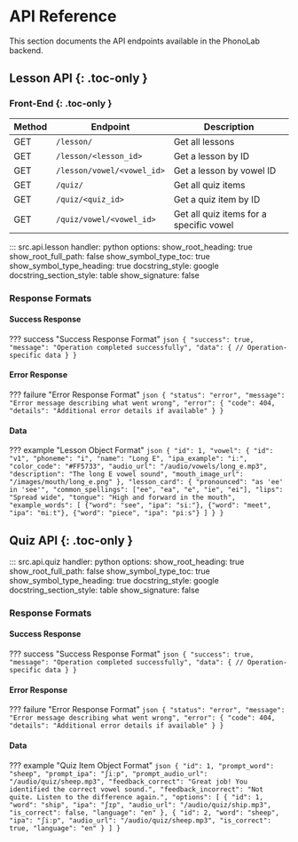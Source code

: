 # API Reference

This section documents the API endpoints available in the PhonoLab backend.

## Lesson API {: .toc-only }

### Front-End {: .toc-only }

<div markdown="1" class="center-table">

| Method | Endpoint | Description |
|--------|----------|-------------|
| GET | `/lesson/` | Get all lessons |
| GET | `/lesson/<lesson_id>` | Get a lesson by ID |
| GET | `/lesson/vowel/<vowel_id>` | Get a lesson by vowel ID |
| GET | `/quiz/` | Get all quiz items |
| GET | `/quiz/<quiz_id>` | Get a quiz item by ID |
| GET | `/quiz/vowel/<vowel_id>` | Get all quiz items for a specific vowel |

</div>

::: src.api.lesson
    handler: python
    options:
      show_root_heading: true
      show_root_full_path: false
      show_symbol_type_toc: true
      show_symbol_type_heading: true
      docstring_style: google
      docstring_section_style: table
      show_signature: false

### Response Formats

#### Success Response

??? success "Success Response Format"
    ```json
    {
      "success": true,
      "message": "Operation completed successfully",
      "data": {
        // Operation-specific data
      }
    }
    ```

#### Error Response

??? failure "Error Response Format"
    ```json
    {
      "status": "error",
      "message": "Error message describing what went wrong",
      "error": {
        "code": 404,
        "details": "Additional error details if available"
      }
    }
    ```

#### Data

??? example "Lesson Object Format"
    ```json
    {
      "id": 1,
      "vowel": {
        "id": "v1",
        "phoneme": "i",
        "name": "Long E",
        "ipa_example": "iː",
        "color_code": "#FF5733",
        "audio_url": "/audio/vowels/long_e.mp3",
        "description": "The long E vowel sound",
        "mouth_image_url": "/images/mouth/long_e.png"
      },
      "lesson_card": {
        "pronounced": "as 'ee' in 'see'",
        "common_spellings": ["ee", "ea", "e", "ie", "ei"],
        "lips": "Spread wide",
        "tongue": "High and forward in the mouth",
        "example_words": [
          {"word": "see", "ipa": "siː"},
          {"word": "meet", "ipa": "miːt"},
          {"word": "piece", "ipa": "piːs"}
        ]
      }
    }
    ```

## Quiz API {: .toc-only }

::: src.api.quiz
    handler: python
    options:
      show_root_heading: true
      show_root_full_path: false
      show_symbol_type_toc: true
      show_symbol_type_heading: true
      docstring_style: google
      docstring_section_style: table
      show_signature: false

### Response Formats

#### Success Response

??? success "Success Response Format"
    ```json
    {
      "success": true,
      "message": "Operation completed successfully",
      "data": {
        // Operation-specific data
      }
    }
    ```

#### Error Response

??? failure "Error Response Format"
    ```json
    {
      "status": "error",
      "message": "Error message describing what went wrong",
      "error": {
        "code": 404,
        "details": "Additional error details if available"
      }
    }
    ```

#### Data

??? example "Quiz Item Object Format"
    ```json
    {
      "id": 1,
      "prompt_word": "sheep",
      "prompt_ipa": "ʃiːp",
      "prompt_audio_url": "/audio/quiz/sheep.mp3",
      "feedback_correct": "Great job! You identified the correct vowel sound.",
      "feedback_incorrect": "Not quite. Listen to the difference again.",
      "options": [
        {
          "id": 1,
          "word": "ship",
          "ipa": "ʃɪp",
          "audio_url": "/audio/quiz/ship.mp3",
          "is_correct": false,
          "language": "en"
        },
        {
          "id": 2,
          "word": "sheep",
          "ipa": "ʃiːp",
          "audio_url": "/audio/quiz/sheep.mp3",
          "is_correct": true,
          "language": "en"
        }
      ]
    }
    ```